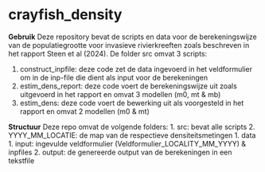 # crayfish_density

 **Gebruik**
 Deze repository bevat de scripts en data voor de berekeningswijze van de populatiegrootte voor invasieve rivierkreeften zoals beschreven in het rapport Steen et al (2024).
 De folder src omvat 3 scripts:
  1. construct_inpfile: deze code zet de data ingevoerd in het veldformulier om in de inp-file die dient als input voor de berekeningen
  2. estim_dens_report: deze code voert de berekeningswijze uit zoals uitgevoerd in het rapport en omvat 3 modellen (m0, mt & mb)
  3. estim_dens: deze code voert de bewerking uit als voorgesteld in het rapport en omvat 2 modellen (m0 & mt)

**Structuur**
Deze repo omvat de volgende folders:
	1. src: bevat alle scripts
 	2. YYYY_MM_LOCATIE: de map van de respectieve densiteitsmetingen
		1. data
				1. input: ingevulde veldformulier (Veldformulier_LOCALITY_MM_YYYY) & inpfiles
				2. output: de genereerde output van de berekeningen in een tekstfile
